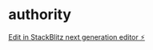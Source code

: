 # authority

[Edit in StackBlitz next generation editor ⚡️](https://stackblitz.com/~/github.com/arnelculum/authority)